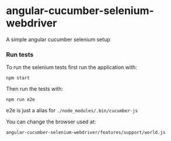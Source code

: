 # angular-cucumber-selenium-webdriver
A simple angular cucumber selenium setup

### Run tests
To run the selenium tests first run the application with:

```
npm start
```

Then run the tests with:

```
npm run e2e
```

e2e is just a alias for `./node_modules/.bin/cucumber-js`

You can change the browser used at:
```
angular-cucumber-selenium-webdriver/features/support/world.js 
```
